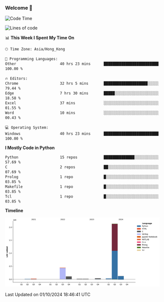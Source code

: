 ### Welcome 👋

<!--START_SECTION:waka-->
![Code Time](http://img.shields.io/badge/Code%20Time-776%20hrs%2018%20mins-blue)

![Lines of code](https://img.shields.io/badge/From%20Hello%20World%20I%27ve%20Written-2.9%20million%20lines%20of%20code-blue)

📊 **This Week I Spent My Time On** 

```text
🕑︎ Time Zone: Asia/Hong_Kong

💬 Programming Languages: 
Other                    40 hrs 23 mins      █████████████████████████   100.00 % 

🔥 Editors: 
Chrome                   32 hrs 5 mins       ████████████████████░░░░░   79.44 % 
Edge                     7 hrs 30 mins       █████░░░░░░░░░░░░░░░░░░░░   18.58 % 
Excel                    37 mins             ░░░░░░░░░░░░░░░░░░░░░░░░░   01.55 % 
Word                     10 mins             ░░░░░░░░░░░░░░░░░░░░░░░░░   00.43 % 

💻 Operating System: 
Windows                  40 hrs 23 mins      █████████████████████████   100.00 % 
```

**I Mostly Code in Python** 

```text
Python                   15 repos            ██████████████░░░░░░░░░░░   57.69 % 
C                        2 repos             ██░░░░░░░░░░░░░░░░░░░░░░░   07.69 % 
Prolog                   1 repo              █░░░░░░░░░░░░░░░░░░░░░░░░   03.85 % 
Makefile                 1 repo              █░░░░░░░░░░░░░░░░░░░░░░░░   03.85 % 
Tcl                      1 repo              █░░░░░░░░░░░░░░░░░░░░░░░░   03.85 % 
```



**Timeline**

![Lines of Code chart](https://raw.githubusercontent.com/xhj2501/xhj2501/main/assets/bar_graph.png)


 Last Updated on 01/10/2024 18:46:41 UTC
<!--END_SECTION:waka-->

